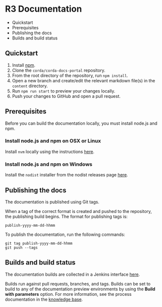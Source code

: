 # R3 Documentation

- Quickstart
- Prerequisites
- Publishing the docs
- Builds and build status

## Quickstart

1. Install [npm](https://docs.npmjs.com/downloading-and-installing-node-js-and-npm).
1. Clone the `corda/corda-docs-portal` repository.
2. From the root directory of the repository, run `npm install`.
3. Open a new branch and create/edit the relevant markdown file(s) in the `content` directory.
4. Run `npm run start` to preview your changes locally.
5. Push your changes to GitHub and open a pull request.

## Prerequisites

Before you can build the documentation locally, you must install node.js and npm.

### Install node.js and npm on OSX or Linux

Install `nvm` locally using the instructions [here](https://github.com/nvm-sh/nvm#git-install).

### Install node.js and npm on Windows

Install the `nodist` installer from the nodist releases page [here](https://github.com/nullivex/nodist/releases).

## Publishing the docs

The documentation is published using Git tags.

When a tag of the correct format is created and pushed to the repository, the publishing build begins. The format for publishing tags is:

```
publish-yyyy-mm-dd-hhmm
```

To publish the documentation, run the following commands:

```
git tag publish-yyyy-mm-dd-hhmm
git push --tags
```

## Builds and build status

The documentation builds are collected in a Jenkins interface [here](https://ci01.dev.r3.com/job/Docs-Builders/).

Builds run against pull requests, branches, and tags. Builds can be set to build to any of the documentation preview environments by using the **Build with parameters** option. For more information, see the process documentation in the [knowledge base](https://engineering.r3.com/engineering-central/how-we-work/documentation-guidelines/documentation-builds/).
